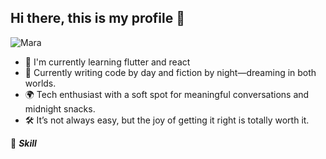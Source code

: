 ## Hi there, this is my profile 👋

![Mara](github-header-image.png)

<!--
**Kelelaw010/Kelelaw010** is a ✨ _special_ ✨ repository because its `README.md` (this file) appears on your GitHub profile.

Here are some ideas to get you started:

- 🔭 I’m currently working on ...
- 🌱 I’m currently learning ...
- 👯 I’m looking to collaborate on ...
- 🤔 I’m looking for help with ...
- 💬 Ask me about ...
- 📫 How to reach me: ...
- 😄 Pronouns: ...
- ⚡ Fun fact: ...
-->

- 🌱 I'm currently learning flutter and react
- 📖 Currently writing code by day and fiction by night—dreaming in both worlds.
- 🌍 Tech enthusiast with a soft spot for meaningful conversations and midnight snacks.
- 🛠️ It’s not always easy, but the joy of getting it right is totally worth it.

🎯 **_Skill_**
